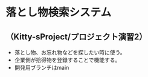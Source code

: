 # 落とし物検索システム
## （Kitty-sProject/プロジェクト演習2）

 - 落とし物、お忘れ物などを探したい時に使う。
 - 企業側が拾得物を登録することで機能する。
 - 開発用ブランチはmain
